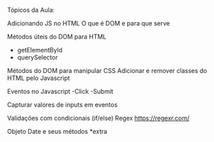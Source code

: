 Tópicos da Aula:

Adicionando JS no HTML
O que é DOM e para que serve

Métodos úteis do DOM para HTML

- getElementById
- querySelector

Métodos do DOM para manipular CSS
Adicionar e remover classes do HTML pelo Javascript

Eventos no Javascript
-Click
-Submit

Capturar valores de inputs em eventos

Validações com condicionais (if/else)
Regex https://regexr.com/

Objeto Date e seus métodos \*extra
